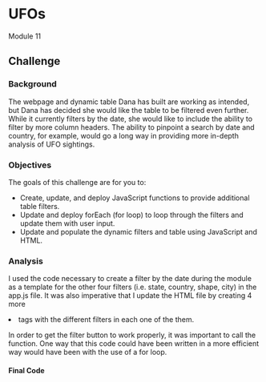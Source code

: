# UFOs
Module 11

## Challenge

### Background
The webpage and dynamic table Dana has built are working as intended, but Dana has decided she would like the table to be filtered even further. While it currently filters by the date, she would like to include the ability to filter by more column headers. The ability to pinpoint a search by date and country, for example, would go a long way in providing more in-depth analysis of UFO sightings.

### Objectives
The goals of this challenge are for you to:

- Create, update, and deploy JavaScript functions to provide additional table filters.
- Update and deploy forEach (for loop) to loop through the filters and update them with user input.
- Update and populate the dynamic filters and table using JavaScript and HTML.

### Analysis

I used the code necessary to create a filter by the date during the module as a template for the other four filters (i.e. state, country, shape, city) in the app.js file. It was also imperative that I update the HTML file by creating 4 more <li/> tags with the different filters in each one of the them. 

In order to get the filter button to work properly, it was important to call the function. One way that this code could have been written in a more efficient way would have been with the use of a for loop.

#### Final Code

